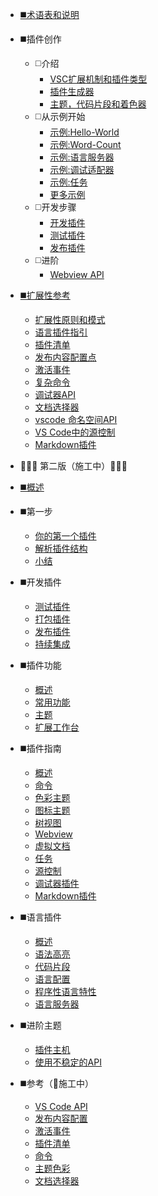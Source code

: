 * [◼️术语表和说明](/)
* ◼️插件创作
    * ◻️介绍
        * [VSC扩展机制和插件类型](extension-authoring/overview)
        * [插件生成器](extension-authoring/extension-generator)
        * [主题，代码片段和着色器](extension-authoring/themes-snippets-colorizers)
    * ◻️从示例开始
        * [示例:Hello-World](extension-authoring/example-hello-world)
        * [示例:Word-Count](extension-authoring/example-word-count)
        * [示例:语言服务器](extension-authoring/example-language-server)
        * [示例:调试适配器](extension-authoring/example-debug-adapter)
        * [示例:任务](extension-authoring/example-tasks)
        * [更多示例](extension-authoring/samples)
    * ◻️开发步骤
        * [开发插件](extension-authoring/developing-extensions)
        * [测试插件](extension-authoring/testing-extensions)
        * [发布插件](extension-authoring/publish-extension)
    * ◻️进阶
        * [Webview API](extension-authoring/webview-api)
* [◼️扩展性参考](extensibility-reference/overview)
    * [扩展性原则和模式](extensibility-reference/principles-patterns)
    * [语言插件指引](extensibility-reference/language-extension-guidelines)
    * [插件清单](extensibility-reference/extension-manifest)
    * [发布内容配置点](extensibility-reference/contribution-points)
    * [激活事件](extensibility-reference/activation-events)
    * [复杂命令](extensibility-reference/vscode-api-commands)
    * [调试器API](extensibility-reference/api-debugging)
    * [文档选择器](extensibility-reference/document-selectors)
    * [vscode 命名空间API](extensibility-reference/vscode-api)
    * [VS Code中的源控制](extensibility-reference/api-scm)
    * [Markdown插件](extensibility-reference/api-markdown)

* 🚧🚧🚧 第二版（施工中）🚧🚧🚧

* [◼️概述](/api/README)
* ◼️第一步
    * [你的第一个插件](/get-started/your-first-extension.md)
    * [解析插件结构](/get-started/extension-anatomy.md)
    * [小结](/get-started/wrapping-up.md)
* ◼️开发插件
    * [测试插件](/working-with-extensions/testing-extension.md)
    * [打包插件](/working-with-extensions/bundling-extension.md)
    * [发布插件](/working-with-extensions/publish-extension.md)
    * [持续集成](/working-with-extensions/continuous-integration.md)
* ◼️插件功能
    * [概述](/extension-capabilities/README.md)
    * [常用功能](/extension-capabilities/common-capabilities.md)
    * [主题](/extension-capabilities/theming.md)
    * [扩展工作台](/extension-capabilities/extending-workbench.md)
* ◼️插件指南
    * [概述](/extension-guides/README.md)
    * [命令](/extension-guides/command.md)
    * [色彩主题](/extension-guides/color-theme.md)
    * [图标主题](/extension-guides/icon-theme.md)
    * [树视图](/extension-guides/tree-view.md)
    * [Webview](/extension-guides/webview.md)
    * [虚拟文档](/extension-guides/virtual-documents.md)
    * [任务](/extension-guides/task-provider.md)
    * [源控制](/extension-guides/scm-provider.md)
    * [调试器插件](/extension-guides/debugger-extension.md)
    * [Markdown插件](/extension-guides/markdown-extension.md)
* ◼️语言插件
    * [概述](/language-extensions/)
    * [语法高亮](/language-extensions/syntax-highlight-guide.md)
    * [代码片段](/language-extensions/snippet-guide.md)
    * [语言配置](/language-extensions/language-configuration-guide.md)
    * [程序性语言特性](/language-extensions/programmatic-language-features.md)
    * [语言服务器](/language-extensions/language-server-extension-guide.md)
* ◼️进阶主题
    * [插件主机](/advanced-topics/extension-host.md)
    * [使用不稳定的API](/advanced-topics/using-proposed-api.md)
* ️️◼️参考（🚧施工中）
    * [VS Code API](/references/vscode-api.md)
    * [发布内容配置](/references/contribution-points.md)
    * [激活事件](/references/activation-events.md)
    * [插件清单](/references/extension-manifest.md)
    * [命令](/references/commands.md)
    * [主题色彩](/references/theme-color.md)
    * [文档选择器](/references/document-selector.md)
<!-- * ◼️快速入门 -->